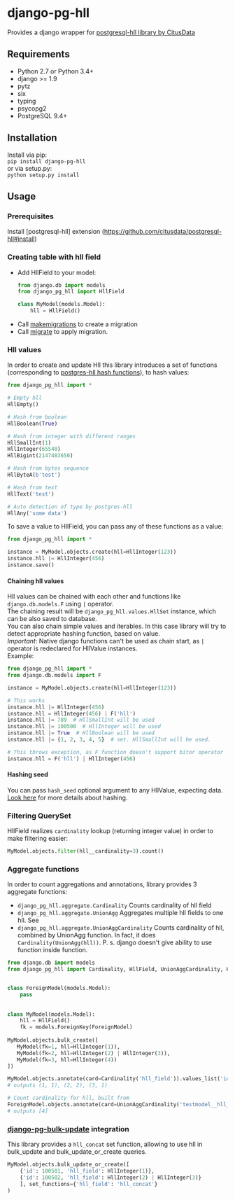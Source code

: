 # django-pg-hll
Provides a django wrapper for [postgresql-hll library by CitusData](https://github.com/citusdata/postgresql-hll#the-importance-of-hashing)

## Requirements
* Python 2.7 or Python 3.4+
* django >= 1.9
* pytz
* six
* typing
* psycopg2
* PostgreSQL 9.4+   

## Installation
Install via pip:  
`pip install django-pg-hll`    
or via setup.py:  
`python setup.py install`

## Usage
### Prerequisites
Install [postgresql-hll] extension (https://github.com/citusdata/postgresql-hll#install)

### Creating table with hll field
* Add HllField to your model:
  ```python
  from django.db import models
  from django_pg_hll import HllField
  
  class MyModel(models.Model):
      hll = HllField()
  ```
* Call [makemigrations](https://docs.djangoproject.com/en/2.1/ref/django-admin/#django-admin-makemigrations) to create a migration
* Call [migrate](https://docs.djangoproject.com/en/2.1/ref/django-admin/#django-admin-migrate) to apply migration.

### Hll values
In order to create and update Hll this library introduces a set of functions 
(corresponding to [postgres-hll hash functions](https://github.com/citusdata/postgresql-hll#hashing)),
 to hash values:
```python
from django_pg_hll import *

# Empty hll
HllEmpty()

# Hash from boolean
HllBoolean(True)

# Hash from integer with different ranges
HllSmallInt(1)
HllInteger(65540)
HllBigint(2147483650)

# Hash from bytes sequence
HllByteA(b'test')

# Hash from text
HllText('test')

# Auto detection of type by postgres-hll
HllAny('some data')
```

To save a value to HllField, you can pass any of these functions as a value:
```python
from django_pg_hll import *

instance = MyModel.objects.create(hll=HllInteger(123))
instance.hll |= HllInteger(456)
instance.save()
```

#### Chaining hll values
Hll values can be chained with each other and functions like `django.db.models.F` using `|` operator.  
The chaining result will be `django_pg_hll.values.HllSet` instance, which can be also saved to database.  
You can also chain simple values and iterables. 
In this case library will try to detect appropriate hashing function, based on value.  
*Important*: Native django functions can't be used as chain start, as `|` operator is redeclared for HllValue instances.  
Example:
```python
from django_pg_hll import *
from django.db.models import F

instance = MyModel.objects.create(hll=HllInteger(123))

# This works
instance.hll |= HllInteger(456)
instance.hll = HllInteger(456) | F('hll')
instance.hll |= 789  # HllSmallInt will be used
instance.hll |= 100500  # HllInteger will be used
instance.hll |= True  # HllBoolean will be used
instance.hll |= {1, 2, 3, 4, 5}  # set. HllSmallInt will be used.

# This throws exception, as F function doesn't support bitor operator
instance.hll = F('hll') | HllInteger(456)
```
 
#### Hashing seed
You can pass `hash_seed` optional argument to any HllValue, expecting data.  
[Look here](https://github.com/citusdata/postgresql-hll#the-importance-of-hashing) for more details about hashing.


### Filtering QuerySet
HllField realizes `cardinality` lookup (returning integer value) in order to make filtering easier:
```python
MyModel.objects.filter(hll__cardinality=3).count()
```

### Aggregate functions
In order to count aggregations and annotations, library provides 3 aggregate functions:
* `django_pg_hll.aggregate.Cardinality`
  Counts cardinality of hll field
* `django_pg_hll.aggregate.UnionAgg`
  Aggregates multiple hll fields to one hll. See 
* `django_pg_hll.aggregate.UnionAggCardinality`
  Counts cardinality of hll, combined by UnionAgg function. In fact, it does `Cardinality(UnionAgg(hll))`.
  P. s. django doesn't give ability to use function inside function.
```python
from django.db import models
from django_pg_hll import Cardinality, HllField, UnionAggCardinality, HllInteger


class ForeignModel(models.Model):
    pass
  
  
class MyModel(models.Model):
    hll = HllField()
    fk = models.ForeignKey(ForeignModel)
    
MyModel.objects.bulk_create([
   MyModel(fk=1, hll=HllInteger(1)),
   MyModel(fk=2, hll=HllInteger(2) | HllInteger(3)),
   MyModel(fk=3, hll=HllInteger(4))
])

MyModel.objects.annotate(card=Cardinality('hll_field')).values_list('id', 'card')
# outputs (1, 1), (2, 2), (3, 1)

# Count cardinality for hll, built from 
ForeignModel.objects.annotate(card=UnionAggCardinality('testmodel__hll_field')).values_list('card', flat=True)
# outputs [4]
```
 
### [django-pg-bulk-update](https://github.com/M1hacka/django-pg-bulk-update) integration
This library provides a `hll_concat` set function,
allowing to use hll in bulk_update and bulk_update_or_create queries.
```python
MyModel.objects.bulk_update_or_create([
    {'id': 100501, 'hll_field': HllInteger(1)},
    {'id': 100502, 'hll_field': HllInteger(2) | HllInteger(3)}
    ], set_functions={'hll_field': 'hll_concat'}
)
```
